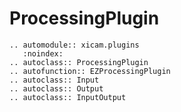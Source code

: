 # ProcessingPlugin

```eval_rst
.. automodule:: xicam.plugins
   :noindex:
.. autoclass:: ProcessingPlugin
.. autofunction:: EZProcessingPlugin
.. autoclass:: Input
.. autoclass:: Output
.. autoclass:: InputOutput
```
